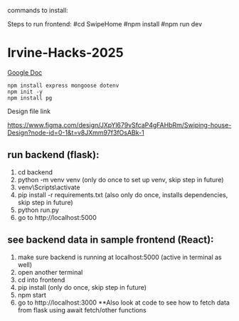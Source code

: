 commands to install:

Steps to run frontend:
#cd SwipeHome
#npm install
#npm run dev

# Irvine-Hacks-2025

[Google Doc](https://docs.google.com/document/d/16KT81ohcDMZYexMhbazqddCk7aVn18654S--C19Ou_s/edit?tab=t.0)


```
npm install express mongoose dotenv
npm init -y
npm install pg
```
Design file link

https://www.figma.com/design/JXpYl679vSfcaP4gFAHbRm/Swiping-house-Design?node-id=0-1&t=v8JXmm97f3fOsABk-1

## run backend (flask):
1. cd backend
2. python -m venv venv (only do once to set up venv, skip step in future)
3. venv\Scripts\activate
4. pip install -r requirements.txt (also only do once, installs dependencies, skip step in future)
5. python run.py
6. go to http://localhost:5000

## see backend data in sample frontend (React):
1. make sure backend is running at localhost:5000 (active in terminal as well)
2. open another terminal
3. cd into frontend
4. pip install (only do once, skip step in future)
5. npm start
6. go to http://localhost:3000
**Also look at code to see how to fetch data from flask using await fetch/other functions

